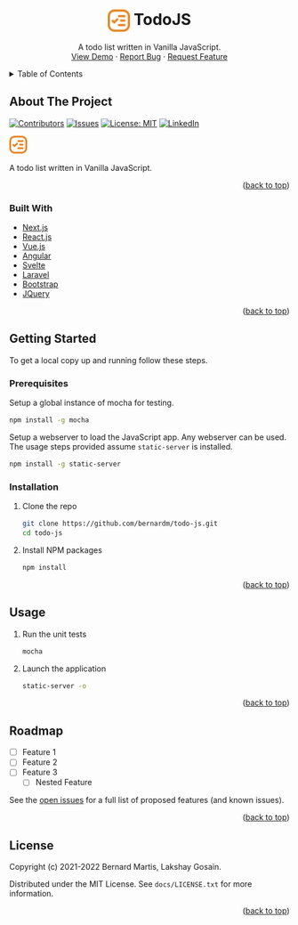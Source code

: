<!-- PROJECT LOGO -->
<h1 align="center">
  <img align="center" src="../images/logo.png" alt="Logo" width=40 height=40>
  <span align="center">TodoJS</span>
</h1>

<p align="center">
  A todo list written in Vanilla JavaScript.<br />
  <a href="https://todoappjs.martisbvk.repl.co/">View Demo</a>
  ·
  <a href="https://github.com/bernardm/todo-js/issues">Report Bug</a>
  ·
  <a href="https://github.com/bernardm/todo-js/issues">Request Feature</a>
</p>

<!-- TABLE OF CONTENTS -->
<details>
  <summary>Table of Contents</summary>
  <ol>
    <li>
      <a href="#about-the-project">About The Project</a>
      <ul>
        <li><a href="#built-with">Built With</a></li>
      </ul>
    </li>
    <li>
      <a href="#getting-started">Getting Started</a>
      <ul>
        <li><a href="#prerequisites">Prerequisites</a></li>
        <li><a href="#installation">Installation</a></li>
      </ul>
    </li>
    <li><a href="#usage">Usage</a></li>
    <li><a href="#roadmap">Roadmap</a></li>
    <li><a href="#license">License</a></li>
  </ol>
</details>

<!-- ABOUT THE PROJECT -->
## About The Project

<!-- PROJECT SHIELDS -->
[![Contributors][contributors-shield]][contributors-url]
[![Issues][issues-shield]][issues-url]
[![License: MIT][license-shield]][license-url]
[![LinkedIn][linkedin-shield]][linkedin-url]

[![Product Name Screen Shot][product-screenshot]](https://todoappjs.martisbvk.repl.co/)

A todo list written in Vanilla JavaScript.

<p align="right">(<a href="#readme">back to top</a>)</p>

### Built With

* [Next.js](https://nextjs.org/)
* [React.js](https://reactjs.org/)
* [Vue.js](https://vuejs.org/)
* [Angular](https://angular.io/)
* [Svelte](https://svelte.dev/)
* [Laravel](https://laravel.com)
* [Bootstrap](https://getbootstrap.com)
* [JQuery](https://jquery.com)

<p align="right">(<a href="#readme">back to top</a>)</p>

<!-- GETTING STARTED -->
## Getting Started

To get a local copy up and running follow these steps.

### Prerequisites

Setup a global instance of mocha for testing.
  ```sh
  npm install -g mocha
  ```

Setup a webserver to load the JavaScript app. Any webserver can be used. The usage steps provided assume `static-server` is installed.
  ```sh
  npm install -g static-server
  ```

### Installation

1. Clone the repo
   ```sh
   git clone https://github.com/bernardm/todo-js.git
   cd todo-js
   ```
1. Install NPM packages
   ```sh
   npm install
   ```

<p align="right">(<a href="#readme">back to top</a>)</p>

<!-- USAGE EXAMPLES -->
## Usage

1. Run the unit tests
   ```sh
   mocha
   ```
1. Launch the application
   ```sh
   static-server -o
   ```

<p align="right">(<a href="#readme">back to top</a>)</p>

<!-- ROADMAP -->
## Roadmap

- [ ] Feature 1
- [ ] Feature 2
- [ ] Feature 3
    - [ ] Nested Feature

See the [open issues](https://github.com/bernardm/todo-js/issues) for a full list of proposed features (and known issues).

<p align="right">(<a href="#readme">back to top</a>)</p>

<!-- LICENSE -->
## License

Copyright (c) 2021-2022 Bernard Martis, Lakshay Gosain.

Distributed under the MIT License. See `docs/LICENSE.txt` for more information.

<p align="right">(<a href="#readme">back to top</a>)</p>

<!-- MARKDOWN LINKS & IMAGES -->
[contributors-shield]: https://img.shields.io/github/contributors/bernardm/todo-js.svg?style=flat-square
[contributors-url]: https://github.com/bernardm/todo-js/graphs/contributors
[issues-shield]: https://img.shields.io/github/issues/bernardm/todo-js.svg?style=flat-square
[issues-url]: https://github.com/bernardm/todo-js/issues
[license-shield]: https://img.shields.io/badge/License-MIT-yellow.svg?style=flat-square
[license-url]: https://github.com/bernardm/todo-js/blob/main/docs/LICENSE.txt
[linkedin-shield]: https://img.shields.io/badge/-LinkedIn-black.svg?style=flat-square&logo=linkedin&colorB=0077b5
[linkedin-url]: https://linkedin.com/in/bernard-martis
[product-screenshot]: ../images/logo.png
